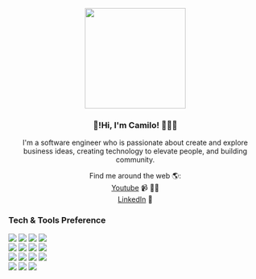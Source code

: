 



<p align="center" width="300">
   <img align="center" width="200" src="https://user-images.githubusercontent.com/67404147/173031349-5454733d-1332-43f9-9740-6c2e5064c701.png" />
<h3 align="center">👋!Hi, I'm Camilo! 👨🏻‍💻</h3>
</p>


<p align="center">
 I'm a software engineer who is passionate about create and explore business ideas, creating technology to elevate people, and building community. 
</p>

<p align="center" with="300">
Find me around the web 🌎:
   </br>
 <a href="https://www.youtube.com/channel/UCf-1JGloHimadLZvx4hUbpA">Youtube</a>  📹 ✍🏾
 </br>
 <a href="https://www.linkedin.com/in/juan-camilo-rivas-molina-a079291b1/">LinkedIn</a> 💼
</p>


### Tech & Tools Preference

<img src = "https://img.shields.io/badge/-HTML5-E34F26?style=flat&logo=html5&logoColor=white"> <img src = "https://img.shields.io/badge/-CSS3-1572B6?style=flat&logo=css3&logoColor=white">
<img src="https://img.shields.io/badge/-Bootstrap-563D7C?style=flat&logo=bootstrap&logoColor=white">
<img src="https://img.shields.io/badge/-Tailwind-blue">
</br>
<img src="https://img.shields.io/badge/-JavaScript-eed718?style=flat&logo=javascript&logoColor=ffffff">
<img src="https://img.shields.io/badge/-React-000000?style=flat&logo=react&logoColor=00c8ff">
<img src="https://img.shields.io/badge/-React%20Native-%23000000">
<img src="https://img.shields.io/badge/-Next.js-blue">
</br>
<img src="https://img.shields.io/badge/-MongoDB-4DB33D?style=flat&logo=mongodb&logoColor=FFFFFF">
<img src="https://img.shields.io/badge/-Express.js-787878?style=flat">
<img src="https://img.shields.io/badge/-Node.js-3C873A?style=flat&logo=Node.js&logoColor=white">
<img src="https://img.shields.io/badge/-Firebase-FFA611?style=flat&logo=firebase&logoColor=FFFFFF">
</br>
<img src="http://img.shields.io/badge/-Git-F1502F?style=flat&logo=git&logoColor=FFFFFF">
<img src="http://img.shields.io/badge/-Github-000000?style=flat&logo=github&logoColor=FFFFFF">
<img src="http://img.shields.io/badge/-VS%20Code-007ACC?style=flat&logo=visual%20studio%20code&logoColor=white">
<br/>


